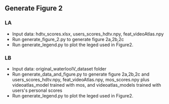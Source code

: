 ## Generate Figure 2
### LA
* Input data: hdtv_scores.xlsx, users_scores_hdtv.npy, feat_videoAtlas.npy
* Run generate_figure_2.py to generate figure 2a,2b,2c
* Run generate_legend.py to plot the leged used in Figure2.

### LB
* Input data: original_waterlooIV_dataset folder
* Run generate_data_and_figure.py to generate figure 2a,2b,2c and users_scores_hdtv.npy, feat_videoAtlas.npy, mos_scores.npy plus videoatlas_model trained with mos, and videoatlas_models trained with users's personal scores
* Run generate_legend.py to plot the leged used in Figure2.